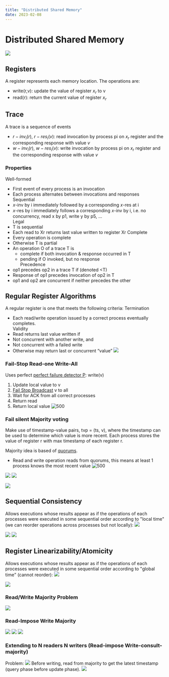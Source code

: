 ```yaml
---
title: "Distributed Shared Memory"
date: 2023-02-08
---
```

# Distributed Shared Memory
![](https://i.imgur.com/ITWox3G.png)
## Registers
A register represents each memory location. The operations are:
- write(r,v): update the value of register $x_r$ to v
- read(r): return the current value of register $x_r$
## Trace
A trace is a sequence of events
- $r-inv_i(r)$, $r-res_i(v)$: read invocation by process pi on $x_r$ register and the corresponding response with value $v$
- $w-inv_i(r)$, $w-res_i(v)$: write invocation by process pi on $x_r$ register and the corresponding response with value $v$
### Properties
Well-formed
- First event of every process is an invocation  
- Each process alternates between invocations and responses  
Sequential  
- 𝑥-inv by i immediately followed by a corresponding 𝑥-res at i  
- 𝑥-res by i immediately follows a corresponding 𝑥-inv by i, i.e. no concurrency, read x by p1, write y by p5, ...  
Legal  
- T is sequential  
- Each read to Xr returns last value written to register Xr
Complete
- Every operation is complete  
- Otherwise T is partial  
- An operation O of a trace T is  
	- complete if both invocation & response occurred in T  
	- pending if O invoked, but no response  
Precedence
- op1 precedes op2 in a trace T if (denoted <T)  
- Response of op1 precedes invocation of op2 in T  
- op1 and op2 are concurrent if neither precedes the other
## Regular Register Algorithms
A regular register is one that meets the following criteria:
Termination  
- Each read/write operation issued by a correct process eventually completes.  
Validity  
- Read returns last value written if  
- Not concurrent with another write, and  
- Not concurrent with a failed write  
- Otherwise may return last or concurrent “value”
![](https://i.imgur.com/9OyS87V.png)
### Fail-Stop Read-one Write-All
Uses perfect [perfect failure detector P](Notes/Failure%20Detectors.md#Perfect%20failure%20detector):
write(v)
1. Update local value to v
2. [Fail Stop Broadcast](Notes/Broadcast%20Abstractions.md#Fail%20Stop) v to all
3. Wait for ACK from all correct processes
4. Return
read
1. Return local value
![500](https://i.imgur.com/ms7UOou.png)
### Fail silent Majority voting
Make use of timestamp-value pairs, tvp = (ts, v), where the timestamp can be used to determine which value is more recent. Each process stores the value of register r with max timestamp of each register r.

Majority idea is based of [quorums](Notes/Distributed%20Abstractions.md#Quorums).
- Read and write operation reads from quorums, this means at least 1 process knows the most recent value ![500](https://i.imgur.com/LrUlCMD.png)

![](https://i.imgur.com/xhFW67T.png)
![](https://i.imgur.com/jdpFdgF.png)

![](https://i.imgur.com/7chktQ2.png)
## Sequential Consistency
Allows executions whose results appear as if the operations of each processes were executed in some sequential order according to "local time" (we can reorder operations across processes but not locally):
![](https://i.imgur.com/ZcrgHbn.png)

![](https://i.imgur.com/UiMocib.png)
![](https://i.imgur.com/EJCOw3g.png)
## Register Linearizability/Atomicity
Allows executions whose results appear as if the operations of each processes were executed in some sequential order according to "global time" (cannot reorder):
![](https://i.imgur.com/Q6ny756.png)

![](https://i.imgur.com/WNFn3kS.png)
### Read/Write Majority Problem
![](https://i.imgur.com/XaReYst.png)
### Read-Impose Write Majority
![](https://i.imgur.com/loWTmww.png)
![](https://i.imgur.com/YQDpASj.png)
![](https://i.imgur.com/tfvYJS7.png)
### Extending to N readers N writers (Read-impose Write-consult-majority)
Problem: ![](https://i.imgur.com/cjeoDqd.png)
Before writing, read from majority to get the latest timestamp (query phase before update phase). 
![](https://i.imgur.com/PySj7Kq.png)


